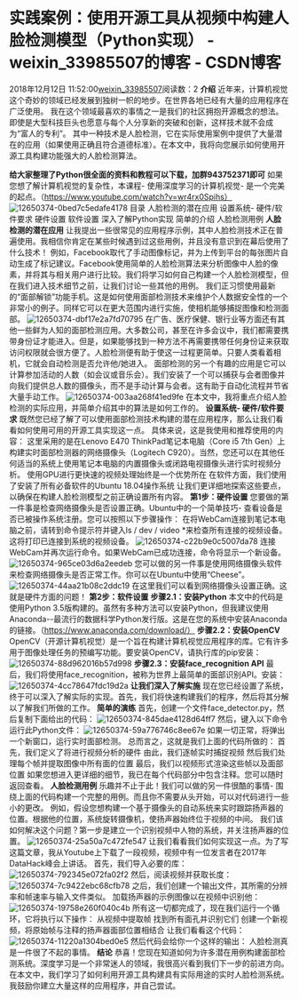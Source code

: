 # 实践案例：使用开源工具从视频中构建人脸检测模型（Python实现） - weixin_33985507的博客 - CSDN博客
2018年12月12日 11:52:00[weixin_33985507](https://me.csdn.net/weixin_33985507)阅读数：2
**介绍**
近年来，计算机视觉这个奇妙的领域已经发展到独树一帜的地步。在世界各地已经有大量的应用程序在广泛使用。
我在这个领域最喜欢的事情之一是我们的社区拥抱开源概念的想法。即使是大型科技巨头也愿意与每个人分享新的突破和创新，这样技术就不会成为“富人的专利”。
其中一种技术是人脸检测，它在实际使用案例中提供了大量潜在的应用（如果使用正确且符合道德标准）。在本文中，我将向您展示如何使用开源工具构建功能强大的人脸检测算法。
> 
**给大家整理了Python很全面的资料和教程可以下载，加群943752371即可**
如果您想了解计算机视觉的复杂性，本课程- 使用深度学习的计算机视觉- 是一个完美的起点。（https://www.youtube.com/watch?v=wr4rx0Spihs）
![12650374-0bed7c5edafe4178](https://upload-images.jianshu.io/upload_images/12650374-0bed7c5edafe4178)
目录
人脸检测的潜在应用
设置系统- 硬件/软件要求
硬件设置
软件设置
深入了解Python实现
简单的介绍
人脸检测用例
**人脸检测的潜在应用**
让我提出一些很常见的应用程序示例，其中人脸检测技术正在普遍使用。我相信你肯定在某些时候遇到过这些用例，并且没有意识到在幕后使用了什么技术！
例如，Facebook取代了手动图像标记，并为上传到平台的每张图片自动生成了标记建议。Facebook使用简单的人脸检测算法来分析图像中人脸的像素，并将其与相关用户进行比较。我们将学习如何自己构建一个人脸检测模型，但在我们进入技术细节之前，让我们讨论一些其他的用例。
我们正习惯使用最新的“面部解锁”功能手机。这是如何使用面部检测技术来维护个人数据安全性的一个非常小的例子。同样它可以在更大范围内进行实施，使相机能够捕捉图像和检测面部。
![12650374-dbf17e2a7fd70795](https://upload-images.jianshu.io/upload_images/12650374-dbf17e2a7fd70795)
在广告、医疗保健、银行业等方面还有其他一些鲜为人知的面部检测应用。大多数公司，甚至在许多会议中，我们都需要携带身份证才能进入。但是，如果能够找到一种方法不再需要携带任何身份证来获取访问权限就会很方便了。人脸检测便有助于使这一过程更简单。只要人类看着相机，它就会自动检测是否允许他/她进入。
面部检测的另一个有趣的应用是它可以计算参加活动的人数（如会议或音乐会）。我们安装了一个可以捕获与会者图像并向我们提供总人数的摄像头，而不是手动计算与会者。这有助于自动化流程并节省大量手动工作。
![12650374-003aa268f41ed9fe](https://upload-images.jianshu.io/upload_images/12650374-003aa268f41ed9fe)
在本文中，我将重点介绍人脸检测的实际应用，并简单介绍其中的算法是如何工作的。
**设置系统- 硬件/软件要求**
既然您已经了解了可以使用面部检测技术构建的潜在应用程序，那么让我们看看如何使用可用的开源工具实现这一点。
具体来说，这是我使用和推荐使用的内容：
这里采用的是在Lenovo E470 ThinkPad笔记本电脑（Core i5 7th Gen）上构建实时面部检测器的网络摄像头（Logitech C920）。当然，您还可以在其他任何适当的系统上使用笔记本电脑的内置摄像头或闭路电视摄像头进行实时视频分析。
使用GPU进行更快速的视频处理始终是一个优势所在
在软件方面，我们使用了安装了所有必备软件的Ubuntu 18.04操作系统
让我们更详细地探索这些要点，以确保在构建人脸检测模型之前正确设置所有内容。
**第1步：硬件设置**
您要做的第一件事是检查网络摄像头是否设置正确。Ubuntu中的一个简单技巧- 查看设备是否已被操作系统注册。您可以按照以下步骤操作：
在将WebCam连接到笔记本电脑之前，请转到命令提示符并键入ls / dev / video *来检查所有连接的视频设备。这将打印已连接到系统的视频设备。
![12650374-c22b9e0c5007da78](https://upload-images.jianshu.io/upload_images/12650374-c22b9e0c5007da78)
连接WebCam并再次运行命令。如果WebCam已成功连接，命令将显示一个新设备。
![12650374-965ce03d6a2eedeb](https://upload-images.jianshu.io/upload_images/12650374-965ce03d6a2eedeb)
您可以做的另一件事是使用网络摄像头软件来检查网络摄像头是否正常工作。你可以在Ubuntu中使用“Cheese”。
![12650374-44aa21b08c2ddc19](https://upload-images.jianshu.io/upload_images/12650374-44aa21b08c2ddc19)
在这里我们可以看到网络摄像头设置正确。这就是硬件方面的问题！
**第2步：软件设置**
**步骤2.1：安装Python**
本文中的代码是使用Python 3.5版构建的。虽然有多种方法可以安装Python，但我建议使用Anaconda--最流行的数据科学Python发行版。这是在您的系统中安装Anaconda的链接。（https://www.anaconda.com/download/）
**步骤2.2：安装OpenCV**
OpenCV（开源计算机视觉）是一个旨在构建计算机视觉应用程序的库。它有许多用于图像处理任务的预编写功能。要安装OpenCV，请执行库的pip安装：
![12650374-88d962016b57d998](https://upload-images.jianshu.io/upload_images/12650374-88d962016b57d998)
**步骤2.3：安装face_recognition API**
最后，我们将使用face_recognition，被称为世界上最简单的面部识别API。安装：
![12650374-4cc78647fdc19d2a](https://upload-images.jianshu.io/upload_images/12650374-4cc78647fdc19d2a)
**让我们深入了解实施**
现在您已经设置了系统，终于可以深入了解实际的实现。首先，我们将快速构建我们的程序，然后将其分解以了解我们所做的工作。
**简单的演练**
首先，创建一个文件face_detector.py，然后复制下面给出的代码：
![12650374-845dae4128d64ff7](https://upload-images.jianshu.io/upload_images/12650374-845dae4128d64ff7)
然后，键入以下命令运行此Python文件：
![12650374-59a776746c8ee67e](https://upload-images.jianshu.io/upload_images/12650374-59a776746c8ee67e)
如果一切正常，将弹出一个新窗口，运行实时面部检测。
总而言之，这就是我们上面的代码所做的：
首先，我们定义了将进行视频分析的硬件
由此，我们逐帧实时捕捉视频
然后我们处理每个帧并提取图像中所有面的位置
最后，我们以视频形式渲染这些帧以及面部位置
如果您想进入更详细的细节，我已在每个代码部分中包含注释。您可以随时返回查看。
**人脸检测用例**
乐趣并不止于此！我们可以做的另一件很酷的事情- 围绕上面的代码构建一个完整的用例。而且你不需要从头开始，可以对代码进行一些小的更改。
例如，假设您想构建一个基于摄像头的自动系统来实时跟踪扬声器的位置。根据他的位置，系统旋转摄像机，使扬声器始终位于视频的中间。
我们该如何解决这个问题？第一步是建立一个识别视频中人物的系统，并关注扬声器的位置。
![12650374-25a50a7c472fe547](https://upload-images.jianshu.io/upload_images/12650374-25a50a7c472fe547)
让我们看看我们如何实现这一点。为了写这篇文章，我从Youtube上下载了一段视频，视频中有一位发言者在2017年DataHack峰会上讲话。
首先，我们导入必要的库：
![12650374-792345e072fa02f2](https://upload-images.jianshu.io/upload_images/12650374-792345e072fa02f2)
然后，阅读视频并获取长度：
![12650374-7c9422ebc68cfb78](https://upload-images.jianshu.io/upload_images/12650374-7c9422ebc68cfb78)
之后，我们创建一个输出文件，其所需的分辨率和帧速率与输入文件类似。
加载扬声器的示例图像以在视频中识别他：
![12650374-19758e260f040c4b](https://upload-images.jianshu.io/upload_images/12650374-19758e260f040c4b)
所有这一切都完成了，现在我们运行一个循环，它将执行以下操作：
从视频中提取帧
找到所有面孔并识别它们
创建一个新视频，将原始帧与注释的扬声器面部位置相结合
让我们看看这个代码：
![12650374-11220a1304bed0e5](https://upload-images.jianshu.io/upload_images/12650374-11220a1304bed0e5)
然后代码会给你一个这样的输出：
人脸检测真是一件很了不起的事情。
**结论**
恭喜！您现在知道如何为许多潜在用例构建面部检测系统。深度学习是一个非常迷人的领域，我很高兴看到我们下一步的前进方向。
在本文中，我们学习了如何利用开源工具构建具有实际用途的实时人脸检测系统。我鼓励你建立大量这样的应用程序，并自己尝试。
